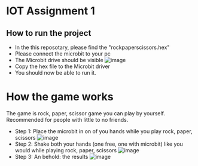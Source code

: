 # IOT Assignment 1

## How to run the project

- In the this reposotary, please find the "rockpaperscissors.hex"
- Please connect the microbit to your pc
- The Microbit drive should be visible
![image](https://user-images.githubusercontent.com/88528218/204141524-b9a6559c-b2bf-4141-a86f-e75992c8fa29.png)
- Copy the hex file to the Microbit driver
- You should now be able to run it.

# How the game works

The game is rock, paper, scissor game you can play by yourself.
Recommended for people with little to no friends.

- Step 1: Place the microbit in on  of you hands while you play rock, paper, scissors 
![image](https://user-images.githubusercontent.com/88528218/204141890-099c0376-e50c-46e1-a893-db2863bd970d.png)
- Step 2: Shake both your hands (one free, one with microbit) like you would while playing rock, paper, scissors 
![image](https://user-images.githubusercontent.com/88528218/204141901-8f85c5f3-e696-44aa-a9b6-8923397dbfce.png)
- Step 3: An behold: the results
![image](https://user-images.githubusercontent.com/88528218/204141935-92699df4-83d2-4080-b629-c6b7fafc7e58.png)

